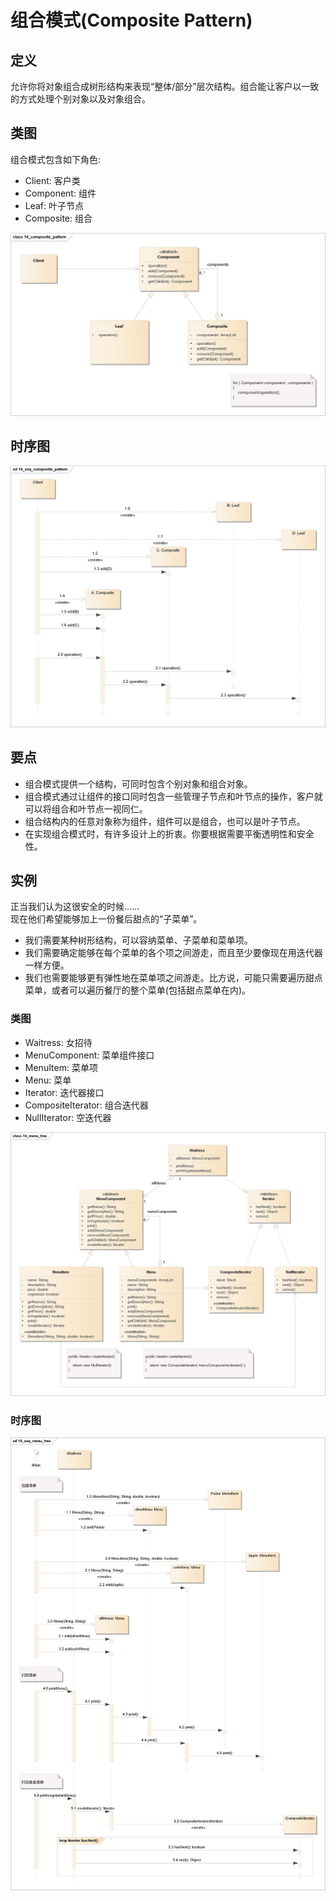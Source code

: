 # 组合模式(Composite Pattern)

## 定义

允许你将对象组合成树形结构来表现“整体/部分”层次结构。组合能让客户以一致的方式处理个别对象以及对象组合。

## 类图

组合模式包含如下角色:

-   Client: 客户类
-   Component: 组件
-   Leaf: 叶子节点
-   Composite: 组合

![](../../_static/14_composite_pattern.jpg)

## 时序图

![](../../_static/14_seq_composite_pattern.jpg)

## 要点

-   组合模式提供一个结构，可同时包含个别对象和组合对象。
-   组合模式通过让组件的接口同时包含一些管理子节点和叶节点的操作，客户就可以将组合和叶节点一视同仁。
-   组合结构内的任意对象称为组件，组件可以是组合，也可以是叶子节点。
-   在实现组合模式时，有许多设计上的折衷。你要根据需要平衡透明性和安全性。

## 实例

正当我们认为这很安全的时候……  
现在他们希望能够加上一份餐后甜点的“子菜单”。

-   我们需要某种树形结构，可以容纳菜单、子菜单和菜单项。
-   我们需要确定能够在每个菜单的各个项之间游走，而且至少要像现在用迭代器一样方便。
-   我们也需要能够更有弹性地在菜单项之间游走。比方说，可能只需要遍历甜点菜单，或者可以遍历餐厅的整个菜单(包括甜点菜单在内)。

### 类图

-   Waitress: 女招待
-   MenuComponent: 菜单组件接口
-   MenuItem: 菜单项
-   Menu: 菜单
-   Iterator: 迭代器接口
-   CompositeIterator: 组合迭代器
-   NullIterator: 空迭代器

![](../../_static/14_menu_tree.jpg)

### 时序图

![](../../_static/14_seq_menu_tree.jpg)
